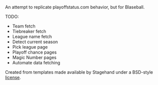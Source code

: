 An attempt to replicate playoffstatus.com behavior, but for Blaseball.

TODO:
* Team fetch
* Tiebreaker fetch
* League name fetch
* Detect current season
* Pick league page
* Playoff chance pages
* Magic Number pages
* Automate data fetching


Created from templates made available by Stagehand under a BSD-style
[license](https://github.com/dart-lang/stagehand/blob/master/LICENSE).
